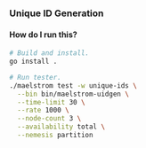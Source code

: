 ### Unique ID Generation

#### How do I run this?

```bash
# Build and install.
go install .

# Run tester.
./maelstrom test -w unique-ids \
  --bin bin/maelstrom-uidgen \
  --time-limit 30 \
  --rate 1000 \
  --node-count 3 \
  --availability total \
  --nemesis partition
```
